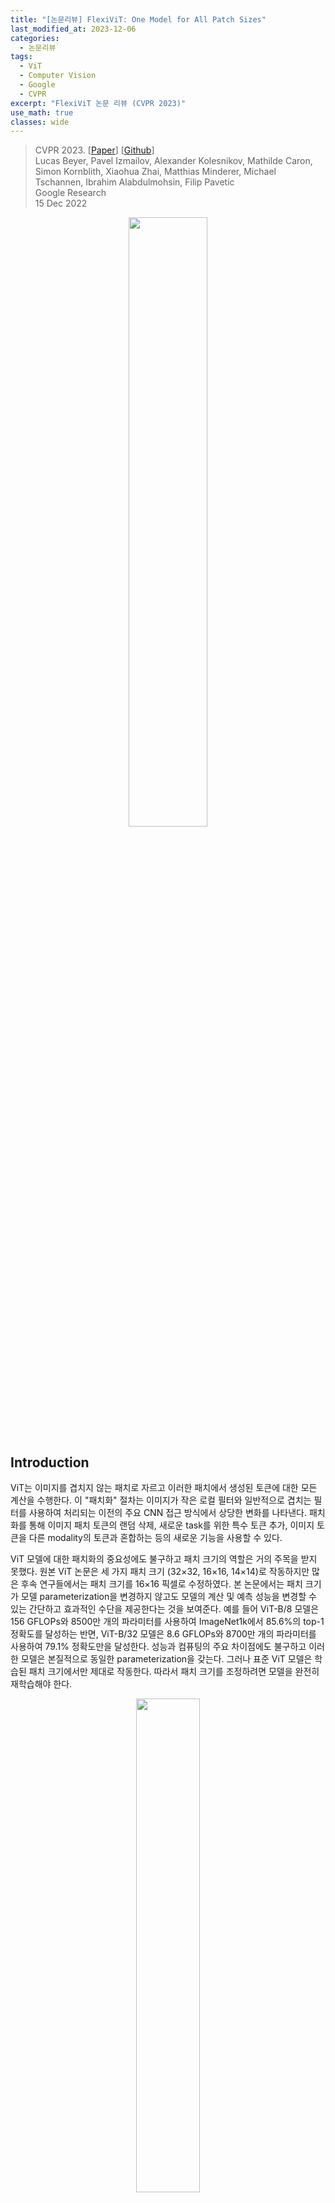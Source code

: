 ```yaml
---
title: "[논문리뷰] FlexiViT: One Model for All Patch Sizes"
last_modified_at: 2023-12-06
categories:
  - 논문리뷰
tags:
  - ViT
  - Computer Vision
  - Google
  - CVPR
excerpt: "FlexiViT 논문 리뷰 (CVPR 2023)"
use_math: true
classes: wide
---
```


> CVPR 2023. [[Paper](https://arxiv.org/abs/2212.08013)] [[Github](https://github.com/google-research/big_vision)]  
> Lucas Beyer, Pavel Izmailov, Alexander Kolesnikov, Mathilde Caron, Simon Kornblith, Xiaohua Zhai, Matthias Minderer, Michael Tschannen, Ibrahim Alabdulmohsin, Filip Pavetic  
> Google Research  
> 15 Dec 2022  

<center><img src='{{"/assets/img/flexivit/flexivit-fig2.webp" | relative_url}}' width="50%"></center>

## Introduction
ViT는 이미지를 겹치지 않는 패치로 자르고 이러한 패치에서 생성된 토큰에 대한 모든 계산을 수행한다. 이 "패치화" 절차는 이미지가 작은 로컬 필터와 일반적으로 겹치는 필터를 사용하여 처리되는 이전의 주요 CNN 접근 방식에서 상당한 변화를 나타낸다. 패치화를 통해 이미지 패치 토큰의 랜덤 삭제, 새로운 task를 위한 특수 토큰 추가, 이미지 토큰을 다른 modality의 토큰과 혼합하는 등의 새로운 기능을 사용할 수 있다. 

ViT 모델에 대한 패치화의 중요성에도 불구하고 패치 크기의 역할은 거의 주목을 받지 못했다. 원본 ViT 논문은 세 가지 패치 크기 (32$\times$32, 16$\times$16, 14$\times$14)로 작동하지만 많은 후속 연구들에서는 패치 크기를 16$\times$16 픽셀로 수정하였다. 본 논문에서는 패치 크기가 모델 parameterization을 변경하지 않고도 모델의 계산 및 예측 성능을 변경할 수 있는 간단하고 효과적인 수단을 제공한다는 것을 보여준다. 예를 들어 ViT-B/8 모델은 156 GFLOPs와 8500만 개의 파라미터를 사용하여 ImageNet1k에서 85.6%의 top-1 정확도를 달성하는 반면, ViT-B/32 모델은 8.6 GFLOPs와 8700만 개의 파라미터를 사용하여 79.1% 정확도만을 달성한다. 성능과 컴퓨팅의 주요 차이점에도 불구하고 이러한 모델은 본질적으로 동일한 parameterization을 갖는다. 그러나 표준 ViT 모델은 학습된 패치 크기에서만 제대로 작동한다. 따라서 패치 크기를 조정하려면 모델을 완전히 재학습해야 한다.

<center><img src='{{"/assets/img/flexivit/flexivit-fig1.webp" | relative_url}}' width="45%"></center>
<br>
본 논문은 이러한 한계를 극복하기 위해 추가 비용 없이 광범위한 패치 크기에 걸쳐 표준 고정 패치 ViT와 일치하거나 그보다 뛰어난 성능을 제공하는 유연한 ViT인 **FlexiViT**를 제안한다. 위 그림과 같이 FlexiViT를 학습시키기 위해 학습 중에 패치 크기를 무작위로 지정하고 각 패치 크기에 맞게 위치 및 패치 임베딩 파라미터를 resizing한다. 이러한 간단한 수정은 이미 강력한 성능을 발휘하기에 충분하지만 본 논문은 더 나은 결과를 달성하는 최적화된 resizing 연산과 knowledge distillation에 기반한 학습 절차도 제안하였다. 

## Making ViT flexible
본 논문은 표준 ViT 모델이 유연하지 않음을 보여주고 supervised 이미지 분류 설정에서 FlexiViT 모델과 학습 절차를 소개하였다. 모든 실험은 ImageNet-21k 데이터셋에서 수행되었으며 기본 (ViT-B) 규모 모델과 [How to train your ViT? 논문](https://arxiv.org/abs/2106.10270)의 unregularized light2 설정을 사용하고 [ConvNeXt 논문](https://arxiv.org/abs/2201.03545)을 따라 90 epochs 동안 모델을 학습시켰다.

### 1. Standard ViTs are not flexible
먼저 다양한 패치 크기에서 사전 학습된 표준 ViT 모델을 평가하면 성능이 저하된다는 것을 보여준다. 패치 크기를 변경하려면 간단히 bilinear interpolation을 사용하여 패치 임베딩 가중치 $\omega$와 위치 임베딩 $\pi$를 크기 조정하면 된다. 위치 임베딩의 경우 이 크기 조정 접근 방식은 더 높은 해상도에서 fine-tuning하기 위해 원본 ViT 논문에서 이미 제안되었다.

<center><img src='{{"/assets/img/flexivit/flexivit-fig3.webp" | relative_url}}' width="50%"></center>
<br>
결과는 위 그림에 나와 있다. Inference 시에 패치 크기가 학습 중에 사용된 크기에서 벗어나면 표준 ViT 모델의 성능이 급격히 저하되는 것을 볼 수 있다.

### 2. Training flexible ViTs
위 그림에서는 학습 패치 크기로 평가했을 때 ViTB/16과 ViT-B/30 모두와 일치하고 다른 모든 패치 크기에 비해 훨씬 뛰어난 FlexiViT-B 모델의 성능도 보여준다. 이 모델은 ViTB/16, ViT-B/30 모델과 동일한 설정에서 학습되었다. 단, 각 학습 단계에서 패치 크기는 사전 정의된 패치 크기 집합에서 랜덤하게 균일하게 선택되었다. 그러기 위해서는 모델과 학습 코드에 두 가지 작은 변화가 필요하다.

첫째, 모델은 $\omega$와 $\pi$에 대한 기본 파라미터 형태를 정의해야 한다. 학습 가능한 파라미터는 해당 모양을 가지며 모델의 forward pass의 일부로 즉석에서 resizing된다. 학습 가능한 파라미터의 정확한 형태는 크게 중요하지 않으며, 저자들은 모든 실험에서 패치에는 32$\times$32, 위치 임베딩에는 7$\times$7의 기본 크기를 사용하였다.

둘째, 이미지를 완벽하게 타일링하는 다양한 패치 크기를 갖기 위해 240$\times$240의 이미지 해상도를 사용한다. 이는 패치 크기 $p \in$ {240, 120, 60, 48, 40, 30, 24, 20, 16, 15, 12, 10, 8, 6, 5, 4, 2, 1}을 허용하며, 이 중 48과 8 사이를 모두 사용한다. 각 iteration에서 이러한 패치 크기에 대한 균일 분포 $\mathcal{P}$에서 $p$를 샘플링한다. 이는 기존 ViT 학습 절차를 유연하게 만드는 데 필요한 모든 변경 사항이다. Algorithm 1은 이를 요약한다.

<center><img src='{{"/assets/img/flexivit/flexivit-algo1.webp" | relative_url}}' width="50%"></center>
<br>
패치 크기 변경은 이미지 크기 변경과 관련되어 있지만 동일하지는 않다. 패치 크기는 순전히 모델의 변경일 뿐이며, 이미지 크기를 변경하면 사용 가능한 정보가 크게 줄어들 수 있다.

### 3. How to resize patch embeddings
입력 이미지의 패치 $x \in \mathbb{R}^{p \times p}$와 패치 임베딩 가중치 $\omega \in \mathbb{R}^{p \times p}$를 고려하고 음수가 아닌 값을 처리할 때 간단한 시나리오를 가정해 보자. Bilinear interpolation을 사용하여 패치 가중치와 임베딩 가중치를 모두 resizing하면 결과 토큰의 크기가 크게 달라진다. 예를 들어 

$$
\begin{equation}
\langle x, w \rangle \approx \frac{1}{4} \langle \textrm{resize}_p^{2p} (x), \textrm{resize}_p^{2p} (\omega) \rangle
\end{equation}
$$

이다. 저자들은 토큰 norm의 이러한 극적인 변화가 ViT의 경직성과 단일 FlexiViT 학습을 방해하는 inductive bias의 일부라고 가정하였다. 이상적으로는 resizing 중에 정보 손실이 없는 한 입력 $x$와 임베딩 $\omega$를 resizing한 후 패치 임베딩 $e_i = \langle x, w \rangle$이 동일하게 유지되어야 한다. 

이러한 동등성을 달성하는 한 가지 방법은 명시적으로 또는 LayerNorm 모듈을 사용하여 임베딩 직후 토큰을 정규화하는 것이다. 그러나 이 접근 방식을 사용하려면 모델 아키텍처를 변경해야 하며 기존의 사전 학습된 ViT와 호환되지 않는다. 또한 패치 임베딩을 정확하게 보존하지 않는다. 

먼저 선형 resize 연산은 선형 변환으로 표현될 수 있다.

$$
\begin{equation}
\textrm{resize}_p^{p_\ast} (o) = B_p^{p_\ast} \textrm{vec} (o)
\end{equation}
$$

여기서 $o \in \mathbb{R}^{p \times p}$는 임의의 입력이고 $B_p^{p_\ast} \in \mathbb{R}^{p_\ast^2 \times p^2}$이다. 다중 채널 입력 $o$의 채널 크기를 독립적으로 조정한다.

크기 조정된 패치의 토큰이 원래 패치의 토큰과 일치하도록 새로운 패치 임베딩 가중치 $\hat{\omega}$ 세트를 찾는 것이 목표이다. 즉, 다음과 같은 최적화 문제를 해결해야 한다.

$$
\begin{equation}
\hat{w} \in \underset{\hat{\omega}}{\arg \min} \mathbb{E}_{x \sim \mathcal{X}} [(\langle x, \omega \rangle - \langle Bx, \hat{\omega} \rangle)^2]
\end{equation}
$$

여기서 $B = B_p^{p_\ast}$이고 $\mathcal{X}$는 패치에 대한 어떤 분포이다. 패치 크기를 늘리는 경우 (ex. $p_\ast \ge p$), $\hat{\omega} = P \omega$를 사용할 수 있다. 여기서 $P = B(B^\top B)^{-1} \omega = (B^\top)^\dagger$는 $B^\top$의 pseudo-inverse이다.

$$
\begin{equation}
\langle Bx, \hat{\omega} \rangle = x^\top B^\top B (B^\top B)^{-1} \omega = x^\top \omega = \langle x, \omega \rangle
\end{equation}
$$

이런 식으로 모든 $x$에 대해 패치 임베딩을 정확하게 일치시킨다.

다운샘플링의 경우, 즉 $p_\ast < p$인 경우 최적화 문제에 대한 솔루션은 일반적으로 패치 분포 $\mathcal{X}$에 따라 달라진다. $\mathcal{X} = \mathcal{N} (0, I)$인 경우, pseudo-inverse $\hat{\omega} = P \omega = (B^\top)^\dagger \omega$를 최적 솔루션으로 복구한다. 요약하면 PI-resize (pseudo-inverse resize)를 다음과 같이 정의한다.

$$
\begin{equation}
\textrm{PI-resize}_p^{p_\ast} (\omega)  = ((B_p^{p_\ast})^\top)^\dagger \textrm{vec} (\omega) = P_p^{p_\ast} \textrm{vec} (\omega)
\end{equation}
$$

여기서 $P_p^{p_\ast} \in \mathbb{R}^{p_\ast^2 \times p^2}$는 PI-resize 변환에 해당하는 행렬이다. PI-resize 연산은 패치 임베딩 가중치의 크기를 조정하여 bilinear resize 연산의 inverse 역할을 한다. 

<center><img src='{{"/assets/img/flexivit/flexivit-fig4.webp" | relative_url}}' width="50%"></center>
<br>
저자들은 PI-resize의 효과를 실험적으로 검증하고 이를 표준 linear resize를 포함한 여러 휴리스틱과 비교하기 위해 사전 학습된 ViT-B/8 모델을 로드하고 이미지와 모델 모두 크기 조정한 후 이를 평가하여 시퀀스 길이 $s = (224/8)^2 = 784$를 보존한다. 위 그래프에 표시된 결과는 PI-resize가 업샘플링 시 거의 일정한 성능을 유지하고 다운샘플링 시 점진적으로 성능이 저하됨을 보여준다. 전반적으로 PI-resize뿐만 아니라 휴리스틱도 잘 작동하지 않는다.

### 4. Connection to knowledge distillation
Knowledge distillation은 일반적으로 더 작은 student 모델이 일반적으로 더 큰 teacher 모델의 예측을 모방하도록 학습되는 인기 있는 기술이다. 이는 표준 label-supervised 학습에 비해 student 모델의 성능을 크게 향상시킬 수 있다.

Knowledge distillation는 표준 supervised 학습보다 훨씬 더 어려운 최적화 문제에 해당하며 teacher 가까이에 student를 초기화하면 이 문제가 완화된다는 것이 최근에 밝혀졌다. 불행하게도 teacher는 일반적으로 student보다 더 큰 아키텍처를 갖기 때문에 이 솔루션은 실용적이지 않다. 그러나 FlexiViT를 사용하면 강력한 ViT teacher의 가중치로 student FlexiViT를 초기화하고 distillation 성능을 크게 향상시킬 수 있다.

따로 명시하지 않는 한, 나머지 실험에 사용된 모델은 강력한 ViT-B/8 모델에서 초기화되고 추출된 FlexiViT-B이다. 초기화 시에 teacher의 패치 임베딩 가중치를 32$\times$32로 PI-resize하고 위치 임베딩을 7$\times$7로 bilinear하게 재샘플링하였다. 그런 다음 FunMatch 접근 방식에 따라 student 모델을 학습시켜 teacher의 예측과 랜덤 패치 크기를 갖춘 student FlexiViT의 예측 사이의 KL divergence를 최소화한다. 

$$
\begin{equation}
\mathbb{E}_{x \in \mathcal{D}} \mathbb{E}_{p \sim \mathcal{P}} \textrm{KL} (f_\textrm{FlexiViT} (x, p) \; \| \; f_\textrm{ViT-B/8}(x))
\end{equation}
$$

여기서 $f_\textrm{FlexiViT} (x, p)$는 패치 크기가 $p$인 입력 $x$에 대한 FlexiViT 모델의 클래스에 대한 분포이며, $f_\textrm{ViT-B/8}(x)$는 정확히 동일한 입력에 대한 teacher의 예측 분포이다. $\mathcal{D}$는 random flips, crops, mixup이 포함된 학습 데이터 분포이며, $\mathcal{P}$는 FlexiViT 모델 학습에 사용되는 패치 크기에 대한 분포이다. 

<center><img src='{{"/assets/img/flexivit/flexivit-fig5.webp" | relative_url}}' width="50%"></center>
<br>
위 그래프는 teacher 초기화를 사용한 distillation 효과를 랜덤 초기화와 레이블을 사용한 supervised 학습과 비교한 그래프이다. 비교는 90 epochs에 대해 수행되었으며 FlexiViT의 고유한 초기화 능력의 상당한 이점을 보여준다. Distillation에는 시간이 필요하기 때문에 저자들은 위 그래프에서 연한 녹색 곡선으로 표시된 것처럼 300 epochs 또는 1000 epochs 동안 추가로 실험을 진행하였다. FlexiViT는 작은 패치 크기에서 teacher의 성과를 일치시키고 teacher 초기화는 가장 큰 패치 크기에서 정확성을 크게 향상시킨다. 

### 5. FlexiViT's internal representation
> FlexiViT는 패치 크기가 다른 입력을 유사한 방식으로 처리하는가? 

저자들은 모델의 내부 표현을 분석하여 이를 조사하였다. 신경망 내부 표현과 신경망 사이의 표현을 비교하기 위해 널리 사용되는 접근 방식인 minibatch centered kernel alignment (CKA)을 적용하였다. 시각화 목적으로 아크코사인 변환을 적용하여 CKA/코사인 유사도를 적절한 메트릭으로 변환한 다음 t-SNE를 수행하였다. 

<center><img src='{{"/assets/img/flexivit/flexivit-fig6.webp" | relative_url}}' width="55%"></center>
<br>
결과는 위 그림에 나와 있다. Feature map 표현은 첫 번째 레이어부터 Block 6의 MLP 하위 레이어까지 그리드 크기 전체에서 유사하다. Block 6의 MLP 하위 레이어에서 레이어 표현은 최종 블록에서 다시 수렴되기 전에 분기된다. 이와 대조적으로 CLS 토큰 표현은 그리드 크기에 따라 정렬된 상태로 유지된다. 따라서 FlexiViT의 상당 부분에 대한 내부 표현은 그리드 크기에 따라 다르지만 출력 표현은 일반적으로 정렬된다.

## Using pre-trained FlexiViTs
### 1. Results
다음은 사전 학습된 FlexiViT를 이용한 transfer 실험 결과이다. 

<center><img src='{{"/assets/img/flexivit/flexivit-fig7.webp" | relative_url}}' width="100%"></center>

### 2. Resource-efficient transfer via flexibility
다음은 입력 그리드 크기에 따른 ImageNet 정확도를 비교한 그래프이다. 

<center><img src='{{"/assets/img/flexivit/flexivit-fig8.webp" | relative_url}}' width="55%"></center>

## Flexifying existing training setups
기존의 사전 학습된 모델은 다운스트림 task로 전송되는 동안 유연해질 수도 있다. 아래에서는 다양한 기존 학습 설정을 유연하게 조정한 결과를 보여준다. 

### 1. Transfer learning
다음은 transfer 중에 패치 크기를 무작위로 지정하고 다양한 패치 크기에서 결과 모델을 SUN397 데이터셋에서 평가한 결과이다. 

<center><img src='{{"/assets/img/flexivit/flexivit-fig9.webp" | relative_url}}' width="27%"></center>

### 2. Multimodal image-text training
다음은 Flickr30k에서의 zero-shot image-to-text 검색 결과를 여러 패치 크기로 비교한 것이다. 

<center><img src='{{"/assets/img/flexivit/flexivit-fig10.webp" | relative_url}}' width="27%"></center>

### 3. Open-vocabulary detection
다음은 open-vocabulary detection에 대한 OWL-ViT의 성능을 여러 패치 크기로 비교한 것이다. 

<center><img src='{{"/assets/img/flexivit/flexivit-fig11.webp" | relative_url}}' width="27%"></center>

### 4. Training times and flexification
다음은 유연한 패치 크기를 사용하면 사전 학습을 가속화할 수 있음을 보여주는 그래프이다. 

<center><img src='{{"/assets/img/flexivit/flexivit-fig12.webp" | relative_url}}' width="27%"></center>

## Analyzing FlexiViTs
다음은 패치 크기에 따른 attention relevance map을 비교한 것이다. (클래스: "fork")

<center><img src='{{"/assets/img/flexivit/flexivit-fig13a.webp" | relative_url}}' width="60%"></center>
<br>
다음은 FlexiViT-B/16 feature map 중앙에 있는 시드 토큰 표현과 다른 패치 크기의 토큰 표현 간의 코사인 유사도를 나타낸 것이다. 

<center><img src='{{"/assets/img/flexivit/flexivit-fig13b.webp" | relative_url}}' width="50%"></center>